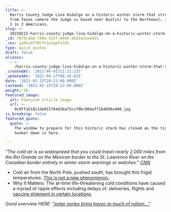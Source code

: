 ```yaml
---
title: >-
  Harris County Judge Lina Hidalgo on a historic winter storm that stretches
  from Texas (where the Judge is based near Austin) to the Northeast, impacting
  1 in 2 Americans.
slug: >-
  20210215-harris-county-judge-lina-hidalgo-on-a-historic-winter-storm-that-stretches-from-texas-where
_id: f879cda8-790e-455f-84d6-9026a32eebd1
_rev: g1HhvQfTBY7k1oIqmTaT8S
type: quick_quotes
draft: false
aliases:
  - >-
    /harris-county-judge-lina-hidalgo-on-a-historic-winter-storm-that-stretches-from-texas-where-the-judge-is-based-near-austin-to-the-northeast-impacting-1-in-2-americans/
_createdAt: '2021-04-01T11:31:23Z'
_updatedAt: '2021-04-17T08:36:03Z'
date: '2021-02-15T20:23:00.000Z'
lastmod: '2021-02-15T20:23:00.000Z'
weight: 50
featured_image:
  alt: Featured article image
  url: >-
    9c9ffa51811de015764d3ba75ccf9bc964aff2b4600x400.jpg
is_breaking: false
featured_quote:
  quote: >-
    The window to prepare for this historic storm has closed as the time to
    hunker down is here.

---
```

_“The cold air is so widespread that you could travel nearly 2,000 miles from the Rio Grande on the Mexican border to the St. Lawrence River on the Canadian border entirely in winter storm warnings or watches.”_ [_CNN_](https://www.cnn.com/2021/02/15/weather/winter-storms-weather-monday/index.html)

* Cold air from the North Pole, pushed south, has brought this frigid temperatures. [This is not a new phenomenon.](https://www.weather.gov/safety/cold-polar-vortex#:~:text=The%20polar%20vortex%20is%20a,colder%20air%20near%20the%20Poles.)
* Why It Matters: The at-time life-threatening cold conditions have caused a myriad of ripple effects including delays of: deliveries, flights and [vaccine shipment in certain locations](https://www.wcnc.com/article/news/health/coronavirus/vaccine/possible-severe-weather-could-cause-vaccine-shipping-delays-in-south-carolina/275-e35fd0c7-1f47-45ae-98cc-cfa4fc3b3f19).

_Good overview HERE:_ [_“polar vortex bring havoc to much of nation…”_](https://www.usatoday.com/story/news/nation/2021/02/14/polar-vortex-winter-storms-bitter-temperatures-blast-much-nation/4481558001/)